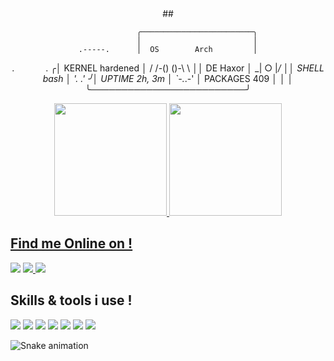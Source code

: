<div align="center">
  ##
  
                 ╭─────────────────────────╮
                 │                         │
    .-----.      │  OS        Arch         │
  .`       `.   ╭│  KERNEL    hardened     │
 / /-() ()-\ \  ││  DE        Haxor        │
 \_|   ○   |_/  ││  SHELL     bash         │
  '.       .'   ╯│  UPTIME    2h, 3m       │
    `-._.-'      │  PACKAGES  409          │
                 │                         │
                 ╰─────────────────────────╯

  <a href="https://github.com/iyamnabeen">
  <img height="180em" src="https://github-readme-stats.vercel.app/api?username=iyamnabeen&show_icons=true&theme=dracula&include_all_commits=true&count_private=true"/>
  <img height="180em" src="https://github-readme-stats.vercel.app/api/top-langs/?username=iyamnabeen&layout=compact&langs_count=7&theme=dracula"/>
    </div>
  
  ## Find me Online on !
 
<div> 
  <a href = "mail at: imnabeen01@gmail.com"><img src="https://img.shields.io/badge/-Gmail-%23333?style=for-the-badge&logo=gmail&logoColor=white" target="_blank"></a> 
  <a href="https://www.archlinux.org/" target="_blank" rel="noreferrer">
    <a href="https://twitter.com/Nabeen0x01">
  <img src="https://img.shields.io/badge/Twitter-1DA1F2?style=for-the-badge&logo=twitter&logoColor=white">
</a> 
<a href="https://reddit.com/u/Nabeen0x01">
  <img src="https://img.shields.io/badge/Reddit-FF4500?style=for-the-badge&logo=reddit&logoColor=white">
</a> 
   
## Skills & tools i use !
![](https://img.shields.io/badge/C-00599C?style=for-the-badge&logo=c&logoColor=white)
![](https://img.shields.io/badge/Go-00ADD8?style=for-the-badge&logo=go&logoColor=white)
![](https://img.shields.io/badge/Rust-black?style=for-the-badge&logo=rust&logoColor=#E57324)
![](https://img.shields.io/badge/Artix_Linux-10A0CC?style=for-the-badge&logo=artix-linux&logoColor=white)
![](https://img.shields.io/badge/VIM-%2311AB00.svg?&style=for-the-badge&logo=vim&logoColor=white)
![](https://img.shields.io/badge/Docker-2CA5E0?style=for-the-badge&logo=docker&logoColor=white)
![](https://img.shields.io/badge/Git-F05032?style=for-the-badge&logo=git&logoColor=white)
 
  ![Snake animation](https://github.com/Iyamnabeen/C_programs/blob/main/github-contribution-grid-snake.svg)
  
</div>
